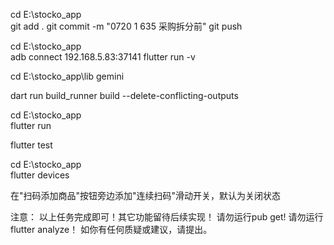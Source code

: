 

cd E:\stocko_app\
git add .
git commit -m "0720 1 635 采购拆分前"
git push




cd E:\stocko_app\
adb connect 192.168.5.83:37141 
flutter run -v

cd E:\stocko_app\lib
gemini

dart run build_runner build --delete-conflicting-outputs

cd E:\stocko_app\
flutter run

flutter test

cd E:\stocko_app\
flutter devices



在"扫码添加商品"按钮旁边添加"连续扫码"滑动开关，默认为关闭状态

注意：
以上任务完成即可！其它功能留待后续实现！
请勿运行pub get! 
请勿运行flutter analyze！
如你有任何质疑或建议，请提出。